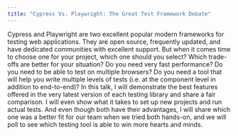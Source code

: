 ```yaml
---
title: "Cypress Vs. Playwright: The Great Test Framework Debate"
---
```


Cypress and Playwright are two excellent popular modern frameworks for testing web applications. They are open source,
frequently updated, and have dedicated communities with excellent support. But when it comes time to choose one for your
project, which one should you select? Which trade-offs are better for your situation? Do you need very fast performance?
Do you need to be able to test on multiple browsers? Do you need a tool that will help you write multiple levels of
tests (i.e. at the component level in addition to end-to-end)? In this talk, I will demonstrate the best features
offered in the very latest version of each testing library and share a fair comparison. I will even show what it takes
to set up new projects and run actual tests. And even though both have their advantages, I will share which one was a
better fit for our team when we tried both hands-on, and we will poll to see which testing tool is able to win more
hearts and minds.